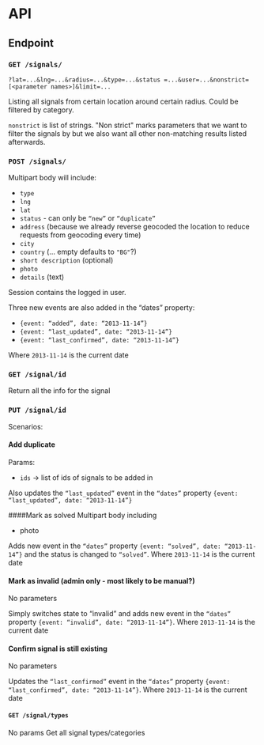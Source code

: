 # API

## Endpoint

### `GET /signals/`

```
?lat=...&lng=...&radius=...&type=...&status =...&user=...&nonstrict=[<parameter names>]&limit=...
```

Listing all signals from certain location around certain radius.
Could be filtered by category.

`nonstrict` is list of strings. "Non strict" marks parameters that
we want to filter the signals by but we also want all other non-matching
results listed afterwards.

### `POST /signals/`

Multipart body will include:

 - `type`
 - `lng`
 - `lat`
 - `status` - can  only be `“new”` or `“duplicate”`
 - `address` (because we already reverse geocoded the location to reduce requests from geocoding every time)
 - `city`
 - `country` (... empty defaults to `"BG"`?)
 - `short description` (optional)
 - `photo`
 - `details` (text)

Session contains the logged in user.

Three new events are also added in the “dates” property:

 -  `{event: “added”, date: “2013-11-14”}`
 -  `{event: “last_updated”, date: “2013-11-14”}`
 -  `{event: “last_confirmed”, date: “2013-11-14”}`

Where `2013-11-14` is the current date

### `GET /signal/id`
Return all the info for the signal

### `PUT /signal/id`
Scenarios:

#### Add duplicate
Params:

 - `ids` -> list of ids of signals to be added in

Also updates the `“last_updated”` event in the `“dates”` property
`{event: “last_updated”, date: “2013-11-14”} `

####Mark as solved
Multipart body including

 - photo

Adds new event in the `“dates”` property `{event: “solved”, date: “2013-11-14”}`
and the status is changed to `“solved”`. Where `2013-11-14` is the current date

#### Mark as invalid (admin only - most likely to be manual?)
No parameters

Simply switches state to “invalid” and adds new event in the `“dates”`
property `{event: “invalid”, date: “2013-11-14”}`. Where `2013-11-14` is the current date

#### Confirm signal is still existing
No parameters

Updates the `“last_confirmed”` event in the `“dates”` property `{event: “last_confirmed”, date: “2013-11-14”}`.
Where `2013-11-14` is the current date

#### `GET /signal/types`
No params
Get all signal types/categories
